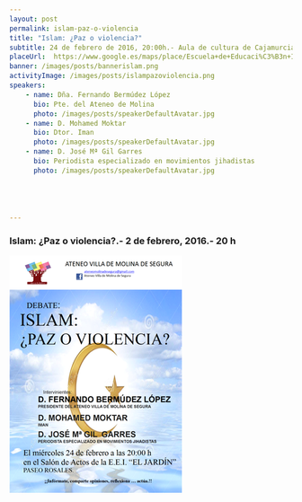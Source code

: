 ```yaml
---
layout: post
permalink: islam-paz-o-violencia  
title: "Islam: ¿Paz o violencia?"
subtitle: 24 de febrero de 2016, 20:00h.- Aula de cultura de Cajamurcia 
placeUrl:  https://www.google.es/maps/place/Escuela+de+Educaci%C3%B3n+Infantil+N%C2%BA+1/@38.0523753,-1.2155533,17z/data=!3m1!4b1!4m5!3m4!1s0xd6380aa063461a5:0xa4a6aa5b957bba25!8m2!3d38.0523753!4d-1.2133646
banner: /images/posts/bannerislam.png
activityImage: /images/posts/islampazoviolencia.png
speakers: 
    - name: Dña. Fernando Bermúdez López
      bio: Pte. del Ateneo de Molina
      photo: /images/posts/speakerDefaultAvatar.jpg
    - name: D. Mohamed Moktar
      bio: Dtor. Iman
      photo: /images/posts/speakerDefaultAvatar.jpg
    - name: D. José Mª Gil Garres
      bio: Periodista especializado en movimientos jihadistas
      photo: /images/posts/speakerDefaultAvatar.jpg




---
```


### Islam: ¿Paz o violencia?.- 2 de febrero, 2016.- 20 h

![cartel](/images/posts/islampazoviolencia.png)

